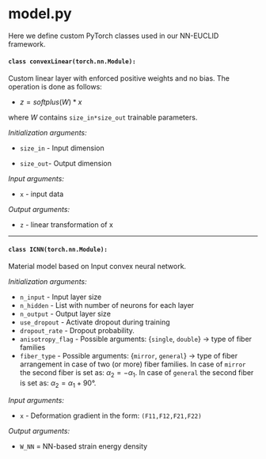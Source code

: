 # model.py

Here we define custom PyTorch classes used in our NN-EUCLID framework.

#### `class convexLinear(torch.nn.Module):`

Custom linear layer with enforced positive weights and no bias.
The operation is done as follows:

- $z = softplus(W)*x$

where $W$ contains `size_in*size_out` trainable parameters.

_Initialization arguments:_

- `size_in` -  Input dimension

- `size_out`- Output dimension

_Input arguments:_

- `x` - input data

_Output arguments:_

- `z` - linear transformation of x

---

#### `class ICNN(torch.nn.Module):`

Material model based on Input convex neural network.

_Initialization arguments:_

- `n_input` -		Input layer size
- `n_hidden` - 			List with number of neurons for each layer
- `n_output` -			Output layer size
- `use_dropout` -		Activate dropout during training
- `dropout_rate` - 	Dropout probability.
- `anisotropy_flag` -	Possible arguments: {`single`, `double`} -> type of fiber families
- `fiber_type` -			Possible arguments: {`mirror`, `general`} -> type of fiber arrangement in case of two (or more) fiber families. In case of `mirror` the second fiber is set as: $\alpha_2 = -\alpha_1$. In case of `general` the second fiber is set as: $\alpha_2 = \alpha_1+90°$.

_Input arguments:_ 			

- `x` - Deformation gradient in the form: `(F11,F12,F21,F22)`


_Output arguments:_ 			

- `W_NN` = NN-based strain energy density
